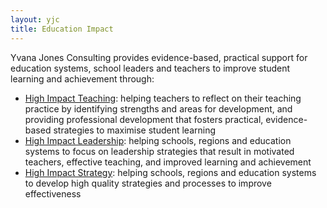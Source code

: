 ```yaml
---
layout: yjc
title: Education Impact
---
```



Yvana Jones Consulting provides evidence-based, practical support for education systems, school leaders and teachers to improve student learning and achievement through:

*	[High Impact Teaching](teaching): helping teachers to reflect on their teaching practice by identifying strengths and areas for development, and providing professional development that fosters practical, evidence-based strategies to maximise student learning
*	[High Impact Leadership](leadership): helping schools, regions and education systems to focus on leadership strategies that result in motivated teachers, effective teaching, and improved learning and achievement
*	[High Impact Strategy](strategy): helping schools, regions and education systems to develop high quality strategies and processes to improve effectiveness